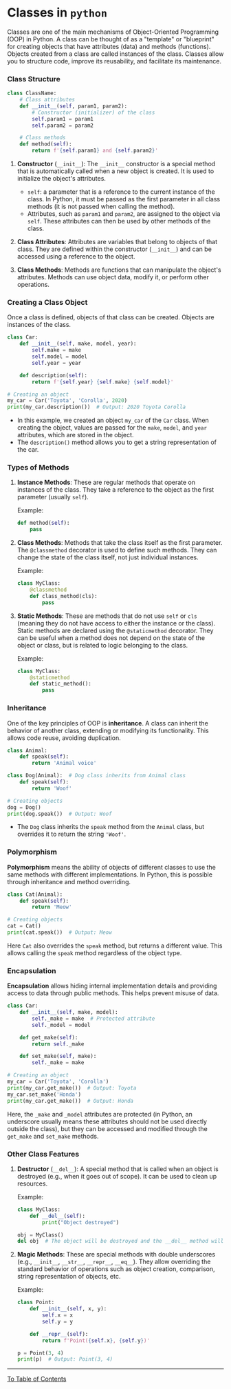 # Classes in `python`

Classes are one of the main mechanisms of Object-Oriented Programming (OOP) in Python. A class can be thought of as a "template" or "blueprint" for creating objects that have attributes (data) and methods (functions). Objects created from a class are called instances of the class. Classes allow you to structure code, improve its reusability, and facilitate its maintenance.

### Class Structure

```python
class ClassName:
    # Class attributes
    def __init__(self, param1, param2):
        # Constructor (initializer) of the class
        self.param1 = param1
        self.param2 = param2

    # Class methods
    def method(self):
        return f'{self.param1} and {self.param2}'
```

1. **Constructor** (`__init__`):
   The `__init__` constructor is a special method that is automatically called when a new object is created. It is used to initialize the object's attributes.

   - `self`: a parameter that is a reference to the current instance of the class. In Python, it must be passed as the first parameter in all class methods (it is not passed when calling the method).
   - Attributes, such as `param1` and `param2`, are assigned to the object via `self`. These attributes can then be used by other methods of the class.

2. **Class Attributes**:
   Attributes are variables that belong to objects of that class. They are defined within the constructor (`__init__`) and can be accessed using a reference to the object.

3. **Class Methods**:
   Methods are functions that can manipulate the object's attributes. Methods can use object data, modify it, or perform other operations.

### Creating a Class Object

Once a class is defined, objects of that class can be created. Objects are instances of the class.

```python
class Car:
    def __init__(self, make, model, year):
        self.make = make
        self.model = model
        self.year = year

    def description(self):
        return f'{self.year} {self.make} {self.model}'

# Creating an object
my_car = Car('Toyota', 'Corolla', 2020)
print(my_car.description())  # Output: 2020 Toyota Corolla
```

- In this example, we created an object `my_car` of the `Car` class. When creating the object, values are passed for the `make`, `model`, and `year` attributes, which are stored in the object.
- The `description()` method allows you to get a string representation of the car.

### Types of Methods

1. **Instance Methods**: These are regular methods that operate on instances of the class. They take a reference to the object as the first parameter (usually `self`).

   Example:
   ```python
   def method(self):
       pass
   ```

2. **Class Methods**: Methods that take the class itself as the first parameter. The `@classmethod` decorator is used to define such methods. They can change the state of the class itself, not just individual instances.

   Example:
   ```python
   class MyClass:
       @classmethod
       def class_method(cls):
           pass
   ```

3. **Static Methods**: These are methods that do not use `self` or `cls` (meaning they do not have access to either the instance or the class). Static methods are declared using the `@staticmethod` decorator. They can be useful when a method does not depend on the state of the object or class, but is related to logic belonging to the class.

   Example:
   ```python
   class MyClass:
       @staticmethod
       def static_method():
           pass
   ```

### Inheritance

One of the key principles of OOP is **inheritance**. A class can inherit the behavior of another class, extending or modifying its functionality. This allows code reuse, avoiding duplication.

```python
class Animal:
    def speak(self):
        return 'Animal voice'

class Dog(Animal):  # Dog class inherits from Animal class
    def speak(self):
        return 'Woof'

# Creating objects
dog = Dog()
print(dog.speak())  # Output: Woof
```

- The `Dog` class inherits the `speak` method from the `Animal` class, but overrides it to return the string `'Woof'`.

### Polymorphism

**Polymorphism** means the ability of objects of different classes to use the same methods with different implementations. In Python, this is possible through inheritance and method overriding.

```python
class Cat(Animal):
    def speak(self):
        return 'Meow'

# Creating objects
cat = Cat()
print(cat.speak())  # Output: Meow
```

Here `Cat` also overrides the `speak` method, but returns a different value. This allows calling the `speak` method regardless of the object type.

### Encapsulation

**Encapsulation** allows hiding internal implementation details and providing access to data through public methods. This helps prevent misuse of data.

```python
class Car:
    def __init__(self, make, model):
        self._make = make  # Protected attribute
        self._model = model

    def get_make(self):
        return self._make

    def set_make(self, make):
        self._make = make

# Creating an object
my_car = Car('Toyota', 'Corolla')
print(my_car.get_make())  # Output: Toyota
my_car.set_make('Honda')
print(my_car.get_make())  # Output: Honda
```

Here, the `_make` and `_model` attributes are protected (in Python, an underscore usually means these attributes should not be used directly outside the class), but they can be accessed and modified through the `get_make` and `set_make` methods.

### Other Class Features

1. **Destructor** (`__del__`):
   A special method that is called when an object is destroyed (e.g., when it goes out of scope). It can be used to clean up resources.

   Example:
   ```python
   class MyClass:
       def __del__(self):
           print("Object destroyed")

   obj = MyClass()
   del obj  # The object will be destroyed and the __del__ method will be called
   ```

2. **Magic Methods**:
   These are special methods with double underscores (e.g., `__init__`, `__str__`, `__repr__`, `__eq__`). They allow overriding the standard behavior of operations such as object creation, comparison, string representation of objects, etc.

   Example:
   ```python
   class Point:
       def __init__(self, x, y):
           self.x = x
           self.y = y

       def __repr__(self):
           return f'Point({self.x}, {self.y})'

   p = Point(3, 4)
   print(p)  # Output: Point(3, 4)
   ```

 ---

  [To Table of Contents](https://github.com/hypo69/101_python_computer_games_ru/blob/master/cheat_sheets#readme)
